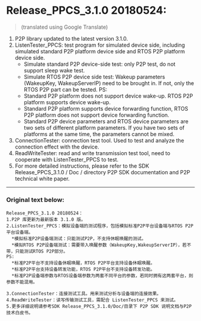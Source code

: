 # Release_PPCS_3.1.0 20180524:

> (translated using Google Translate)

1. P2P library updated to the latest version 3.1.0.
2. ListenTester_PPCS: test program for simulated device side, including simulated standard P2P platform device side and RTOS P2P platform device side.
    * Simulate standard P2P device-side test: only P2P test, do not support sleep wake test.
    * Simulate RTOS P2P device side test: Wakeup parameters (WakeupKey, WakeupServerIP) need to be brought in. If not, only the RTOS P2P part can be tested.
    PS:
    * Standard P2P platform does not support device wake-up. RTOS P2P platform supports device wake-up.
    * Standard P2P platform supports device forwarding function, RTOS P2P platform does not support device forwarding function.
    * Standard P2P device parameters and RTOS device parameters are two sets of different platform parameters. If you have two sets of platforms at the same time, the parameters cannot be mixed.
3. ConnectionTester: connection test tool. Used to test and analyze the connection effect with the device.
4. ReadWriteTester: read and write transmission test tool, need to cooperate with ListenTester_PPCS to test.
5. For more detailed instructions, please refer to the SDK Release_PPCS_3.1.0 / Doc / directory P2P SDK documentation and P2P technical white paper.

---

### Original text below:

```ascii
Release_PPCS_3.1.0 20180524：
1.P2P 库更新为最新版本 3.1.0 版。
2.ListenTester_PPCS：模拟设备端的测试程序，包括模拟标准P2P平台设备端与RTOS P2P平台设备端。
  *模拟标准P2P设备端测试：只能测试P2P，不支持休眠唤醒的测试。
  *模拟RTOS P2P设备端测试：需要带入唤醒参数（WakeupKey,WakeupServerIP），若不带，只能测试RTOS P2P部分。
PS:
  *标准P2P平台不支持设备休眠唤醒，RTOS P2P平台支持设备休眠唤醒。
  *标准P2P平台支持设备转发功能，RTOS P2P平台不支持设备转发功能。
  *标准P2P设备端参数与RTOS设备端参数为两套不同平台的参数，若同时拥有这两套平台，则参数不能混用。

3.ConnectionTester：连接测试工具。用来测试分析与设备端的连接效果。
4.ReadWriteTester：读写传输测试工具，需配合 ListenTester_PPCS 来测试。
5.更多详细说明请参考SDK Release_PPCS_3.1.0/Doc/目录下 P2P SDK 说明文档与P2P 技术白皮书。
```
